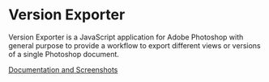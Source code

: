 Version Exporter
================

Version Exporter is a JavaScript application for Adobe Photoshop with general purpose to provide a workflow to export different views or versions of a single Photoshop document.

[Documentation and Screenshots](https://github.com/amtvsn/Version-Exporter/blob/master/docs/Documentation/Manual.md)